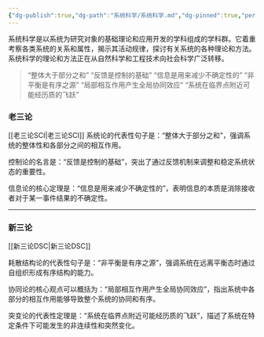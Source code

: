 ```yaml
---
{"dg-publish":true,"dg-path":"系统科学/系统科学.md","dg-pinned":true,"permalink":"/系统科学/系统科学/","pinned":true,"dgPassFrontmatter":true,"noteIcon":"","created":"2024-05-21T15:20:28.608+08:00","updated":"2024-07-26T23:35:44.148+08:00"}
---
```


系统科学是以系统为研究对象的基础理论和应用开发的学科组成的学科群。它着重考察各类系统的关系和属性，揭示其活动规律，探讨有关系统的各种理论和方法。系统科学的理论和方法正在从自然科学和工程技术向社会科学广泛转移。

>“整体大于部分之和”
>“反馈是控制的基础”
>“信息是用来减少不确定性的”
>“非平衡是有序之源”
>“局部相互作用产生全局协同效应”
>“系统在临界点附近可能经历质的飞跃”

### 老三论

[[老三论SCI\|老三论SCI]]
系统论的代表性句子是：“整体大于部分之和”，强调系统的整体性和各部分之间的相互作用。

控制论的名言是：“反馈是控制的基础”，突出了通过反馈机制来调整和稳定系统状态的重要性。

信息论的核心定理是：“信息是用来减少不确定性的”，表明信息的本质是消除接收者对于某一事件结果的不确定性。
***
### 新三论

[[新三论DSC\|新三论DSC]]

耗散结构论的代表性句子是：“非平衡是有序之源”，强调系统在远离平衡态时通过自组织形成有序结构的能力。

协同论的核心观点可以概括为：“局部相互作用产生全局协同效应”，指出系统中各部分的相互作用能够导致整个系统的协同和有序。

突变论的代表性定理是：“系统在临界点附近可能经历质的飞跃”，描述了系统在特定条件下可能发生的非连续性和突然变化。



